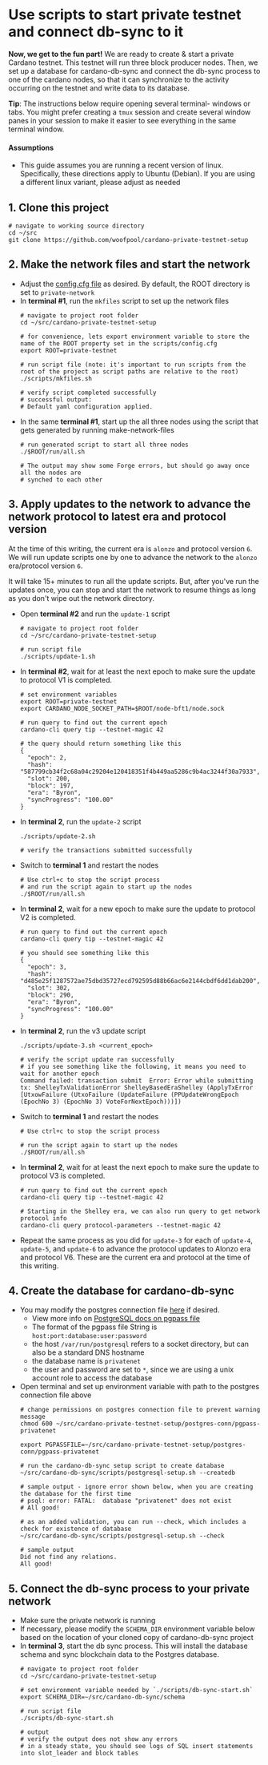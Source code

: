 # Use scripts to start private testnet and connect db-sync to it

**Now, we get to the fun part!**  We are ready to create & start a private Cardano testnet.
This testnet will run three block producer nodes. 
Then, we set up a database for cardano-db-sync and connect the db-sync process to one of the cardano nodes, so that
it can synchronize to the activity occurring on the testnet and write data to its database.

**Tip**: The instructions below require opening several terminal- windows or tabs.  You might prefer creating a `tmux` session
and create several window panes in your session to make it easier to see everything in the same terminal window.

#### Assumptions
- This guide assumes you are running a recent version of linux.
  Specifically, these directions apply to Ubuntu (Debian). If you are using a different linux variant, please adjust as needed
  
## 1. Clone this project

  ```shell
  # navigate to working source directory
  cd ~/src
  git clone https://github.com/woofpool/cardano-private-testnet-setup
  ```

## 2. Make the network files and start the network

- Adjust the [config.cfg file](./scripts/config.cfg) as desired. By default, the ROOT directory is set to `private-network`
- In **terminal #1**, run the `mkfiles` script to set up the network files
  ```shell
  # navigate to project root folder
  cd ~/src/cardano-private-testnet-setup
  
  # for convenience, lets export environment variable to store the name of the ROOT property set in the scripts/config.cfg
  export ROOT=private-testnet
  
  # run script file (note: it's important to run scripts from the root of the project as script paths are relative to the root)
  ./scripts/mkfiles.sh
  
  # verify script completed successfully
  # successful output:
  # Default yaml configuration applied.
  ```
- In the same **terminal #1**, start up the all three nodes using the script that gets generated by running make-network-files
  ```shell    
  # run generated script to start all three nodes
  ./$ROOT/run/all.sh
  
  # The output may show some Forge errors, but should go away once all the nodes are
  # synched to each other  
  ```

## 3. Apply updates to the network to advance the network protocol to latest era and protocol version

At the time of this writing, the current era is `alonzo` and protocol version `6`. 
We will run update scripts one by one to advance the network to the `alonzo` era/protocol version `6`.

It will take 15+ minutes to run all the update scripts.  But, after you've run the updates once, you can stop and start the network
to resume things as long as you don't wipe out the network directory.

- Open **terminal #2** and run the `update-1` script
  ```shell
  # navigate to project root folder
  cd ~/src/cardano-private-testnet-setup
  
  # run script file
  ./scripts/update-1.sh
  ```
- In **terminal #2**, wait for at least the next epoch to make sure the update to protocol V1 is completed.
  ```shell
  # set environment variables
  export ROOT=private-testnet
  export CARDANO_NODE_SOCKET_PATH=$ROOT/node-bft1/node.sock
  
  # run query to find out the current epoch
  cardano-cli query tip --testnet-magic 42
  
  # the query should return something like this 
  {
    "epoch": 2,
    "hash": "587799cb34f2c68a04c29204e120418351f4b449aa5286c9b4ac3244f30a7933",
    "slot": 200,
    "block": 197,
    "era": "Byron",
    "syncProgress": "100.00"
  }
  ```
- In **terminal 2**, run the `update-2` script  
  ```shell
  ./scripts/update-2.sh
  
  # verify the transactions submitted successfully
  ```
- Switch to **terminal 1** and restart the nodes
  ```shell
  # Use ctrl+c to stop the script process  
  # and run the script again to start up the nodes
  ./$ROOT/run/all.sh  
  ```
- In **terminal 2**, wait for a new epoch to make sure the update to protocol V2 is completed.
  ```shell
  # run query to find out the current epoch
  cardano-cli query tip --testnet-magic 42
  
  # you should see something like this
  {
    "epoch": 3,
    "hash": "d485e25f1287572ae75dbd35727ecd792595d88b66ac6e2144cbdf6dd1dab200",
    "slot": 302,
    "block": 290,
    "era": "Byron",
    "syncProgress": "100.00"
  }
  ```
- In **terminal 2**, run the v3 update script
  ```shell  
  ./scripts/update-3.sh <current_epoch>
  
  # verify the script update ran successfully
  # if you see something like the following, it means you need to wait for another epoch
  Command failed: transaction submit  Error: Error while submitting tx: ShelleyTxValidationError ShelleyBasedEraShelley (ApplyTxError [UtxowFailure (UtxoFailure (UpdateFailure (PPUpdateWrongEpoch (EpochNo 3) (EpochNo 3) VoteForNextEpoch)))])    
  ```
- Switch to **terminal 1** and restart the nodes
  ```shell
  # Use ctrl+c to stop the script process
  
  # run the script again to start up the nodes
  ./$ROOT/run/all.sh  
  ```
- In **terminal 2**, wait for at least the next epoch to make sure the update to protocol V3 is completed.
  ```shell
  # run query to find out the current epoch
  cardano-cli query tip --testnet-magic 42
  
  # Starting in the Shelley era, we can also run query to get network protocol info
  cardano-cli query protocol-parameters --testnet-magic 42
  ```
- Repeat the same process as you did for `update-3` for each of `update-4`, `update-5`, and `update-6`
to advance the protocol updates to Alonzo era and protocol V6. These are the current era and protocol
at the time of this writing.

## 4. Create the database for cardano-db-sync

- You may modify the postgres connection file [here](postgres-conn/pgpass-privatenet) if desired.
    - View more info on [PostgreSQL docs on pgpass file](https://www.postgresql.org/docs/12/libpq-pgpass.html)
    - The format of the pgpass file String is `host:port:database:user:password` 
    - the host `/var/run/postgresql` refers to a socket directory, but can also be a standard DNS hostname
    - the database name is `privatenet`
    - the user and password are set to `*`, since we are using a unix account role to access the database
- Open terminal and set up environment variable with path to the postgres connection file above
  ```shell
  # change permissions on postgres connection file to prevent warning message
  chmod 600 ~/src/cardano-private-testnet-setup/postgres-conn/pgpass-privatenet
  
  export PGPASSFILE=~/src/cardano-private-testnet-setup/postgres-conn/pgpass-privatenet
  
  # run the cardano-db-sync setup script to create database
  ~/src/cardano-db-sync/scripts/postgresql-setup.sh --createdb
  
  # sample output - ignore error shown below, when you are creating the database for the first time  
  # psql: error: FATAL:  database "privatenet" does not exist
  # All good! 
  
  # as an added validation, you can run --check, which includes a check for existence of database 
  ~/src/cardano-db-sync/scripts/postgresql-setup.sh --check
  
  # sample output
  Did not find any relations.
  All good!
  ```

## 5. Connect the db-sync process to your private network

- Make sure the private network is running
- If necessary, please modify the `SCHEMA_DIR` environment variable below based on the location of your cloned copy of cardano-db-sync project
- In **terminal 3**, start the db sync process.  This will install the database schema and sync blockchain data to the Postgres database.
  ```shell
  # navigate to project root folder
  cd ~/src/cardano-private-testnet-setup
  
  # set environment variable needed by `./scripts/db-sync-start.sh`
  export SCHEMA_DIR=~/src/cardano-db-sync/schema
  
  # run script file
  ./scripts/db-sync-start.sh
  
  # output
  # verify the output does not show any errors
  # in a steady state, you should see logs of SQL insert statements into slot_leader and block tables   
  ```
  
  
